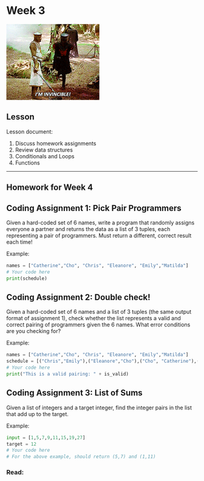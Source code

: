 # Week 3
![I'm Invincible](assets/invincible.gif)

## Lesson
Lesson document:
1. Discuss homework assignments
2. Review data structures
3. Conditionals and Loops
4. Functions

---
## Homework for Week 4

## Coding Assignment 1: Pick Pair Programmers

Given a hard-coded set of 6 names, write a program that randomly assigns everyone a partner and returns the data as a list of 3 tuples, each representing a pair of programmers. Must return a different, correct result each time!

Example:
```python
names = ["Catherine","Cho", "Chris", "Eleanore", "Emily","Matilda"]
# Your code here
print(schedule)
```


## Coding Assignment 2: Double check!

Given a hard-coded set of 6 names and a list of 3 tuples (the same output format of assignment 1), check whether the list represents a valid and correct pairing of programmers given the 6 names. What error conditions are you checking for?

Example:
```python
names = ["Catherine","Cho", "Chris", "Eleanore", "Emily","Matilda"]
schedule = [("Chris","Emily"),("Eleanore","Cho"),("Cho", "Catherine"),("Catherine","Matilda")]
# Your code here
print("This is a valid pairing: " + is_valid)
```

## Coding Assignment 3: List of Sums

Given a list of integers and a target integer, find the integer pairs in the list that add up to the target.

Example:
```python
input = [1,5,7,9,11,15,19,27]
target = 12
# Your code here
# For the above example, should return (5,7) and (1,11)
```



### Read:
